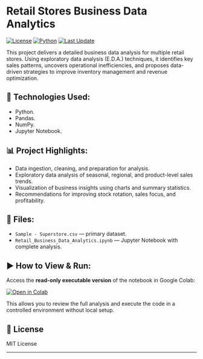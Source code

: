 # Retail Stores Business Data Analytics

[![License](https://img.shields.io/badge/license-MIT-blue.svg)](LICENSE)
[![Python](https://img.shields.io/badge/python-3.9%2B-blue)]()
[![Last Update](https://img.shields.io/badge/last%20update-2025--05--05-brightgreen)]()

This project delivers a detailed business data analysis for multiple retail stores. Using exploratory data analysis (E.D.A.) techniques, it identifies key sales patterns, uncovers operational inefficiencies, and proposes data-driven strategies to improve inventory management and revenue optimization.

## 🚀 Technologies Used:
- Python.
- Pandas.
- NumPy.
- Jupyter Notebook.

## 📊 Project Highlights:
- Data ingestion, cleaning, and preparation for analysis.  
- Exploratory data analysis of seasonal, regional, and product-level sales trends.  
- Visualization of business insights using charts and summary statistics.  
- Recommendations for improving stock rotation, sales focus, and profitability.

## 📂 Files:
- `Sample - Superstore.csv` — primary dataset.
- `Retail_Business_Data_Analytics.ipynb` — Jupyter Notebook with complete analysis.

## ▶️ How to View & Run:
Access the **read-only executable version** of the notebook in Google Colab:

[![Open in Colab](https://colab.research.google.com/assets/colab-badge.svg)](https://colab.research.google.com/drive/1M-wQM0BJ14KdCz7nyyS10Bt-89xRMOem?usp=sharing)

This allows you to review the full analysis and execute the code in a controlled environment without local setup.

## 📄 License
MIT License

---

